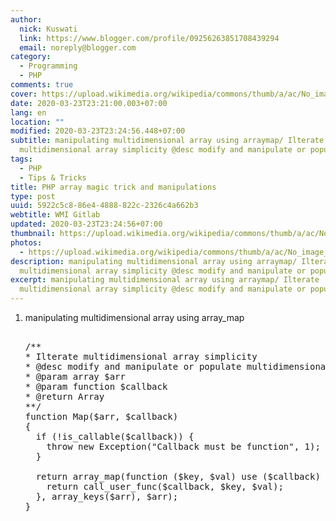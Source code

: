 ```yaml
---
author:
  nick: Kuswati
  link: https://www.blogger.com/profile/09256263851708439294
  email: noreply@blogger.com
category:
  - Programming
  - PHP
comments: true
cover: https://upload.wikimedia.org/wikipedia/commons/thumb/a/ac/No_image_available.svg/2048px-No_image_available.svg.png
date: 2020-03-23T23:21:00.003+07:00
lang: en
location: ""
modified: 2020-03-23T23:24:56.448+07:00
subtitle: manipulating multidimensional array using arraymap/ Ilterate
  multidimensional array simplicity @desc modify and manipulate or populate
tags:
  - PHP
  - Tips & Tricks
title: PHP array magic trick and manipulations
type: post
uuid: 5922c5c8-86e4-4888-822c-2326c4a662b3
webtitle: WMI Gitlab
updated: 2020-03-23T23:24:56+07:00
thumbnail: https://upload.wikimedia.org/wikipedia/commons/thumb/a/ac/No_image_available.svg/2048px-No_image_available.svg.png
photos:
  - https://upload.wikimedia.org/wikipedia/commons/thumb/a/ac/No_image_available.svg/2048px-No_image_available.svg.png
description: manipulating multidimensional array using arraymap/ Ilterate
  multidimensional array simplicity @desc modify and manipulate or populate
excerpt: manipulating multidimensional array using arraymap/ Ilterate
  multidimensional array simplicity @desc modify and manipulate or populate
---
```


<div dir="ltr" style="text-align: left;" trbidi="on"><ol><li>manipulating multidimensional array using array_map</li><pre><br>/**<br>* Ilterate multidimensional array simplicity<br>* @desc modify and manipulate or populate multidimensional array with simple tricks<br>* @param array $arr<br>* @param function $callback<br>* @return Array<br>**/<br>function Map($arr, $callback)<br>{<br>  if (!is_callable($callback)) {<br>    throw new Exception("Callback must be function", 1);<br>  }<br><br>  return array_map(function ($key, $val) use ($callback) {<br>    return call_user_func($callback, $key, $val);<br>  }, array_keys($arr), $arr);<br>}<br></pre></ol> </div>